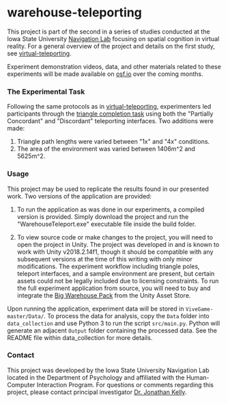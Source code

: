 # warehouse-teleporting

This project is part of the second in a series of studies conducted at the Iowa State University [Navigation Lab](https://navlab.psych.iastate.edu/) focusing on spatial cognition in virtual reality. For a general overview of the project and details on the first study, see [virtual-teleporting](https://github.com/NavigationLab/virtual-teleporting).

Experiment demonstration videos, data, and other materials related to these experiments will be made available on [osf.io](https://osf.io/) over the coming months.

### The Experimental Task 
Following the same protocols as in [virtual-teleporting](https://github.com/NavigationLab/virtual-teleporting), experimenters led participants through the [triangle completion task](https://books.google.com/books?id=zN_WAgAAQBAJ&pg=PA86) using both the "Partially Concordant" and "Discordant" teleporting interfaces. Two additions were made:
1. Triangle path lengths were varied between "1x" and "4x" conditions.
2. The area of the environment was varied between 1406m^2 and 5625m^2.

### Usage
This project may be used to replicate the results found in our presented work. Two versions of the application are provided:
1. To run the application as was done in our experiments, a compiled version is provided. Simply download the project and run the "WarehouseTeleport.exe" executable file inside the build folder.

2. To view source code or make changes to the project, you will need to open the project in Unity. The project was developed in and is known to work with Unity v2018.2.14f1, though it should be compatible with any subsequent versions at the time of this writing with only minor modifications. The experiment workflow including triangle poles, teleport interfaces, and a sample environment are present, but certain assets could not be legally included due to licensing constraints. To run the full experiment application from source, you will need to buy and integrate the [Big Warehouse Pack](https://assetstore.unity.com/packages/3d/environments/industrial/big-warehouse-pack-96082) from the Unity Asset Store.

Upon running the application, experiment data will be stored in ```ViveGame-master/Data/```. To process the data for analysis, copy the ```Data``` folder into ```data_collection``` and use Python 3 to run the script ```src/main.py```. Python will generate an adjacent ```Output``` folder containing the processed data. See the README file within data_collection for more details.

### Contact
This project was developed by the Iowa State University Navigation Lab located in the Department of Psychology and affiliated with the Human-Computer Interaction Program. For questions or comments regarding this project, please contact principal investigator [Dr. Jonathan Kelly](mailto:jonkelly@iastate.edu).